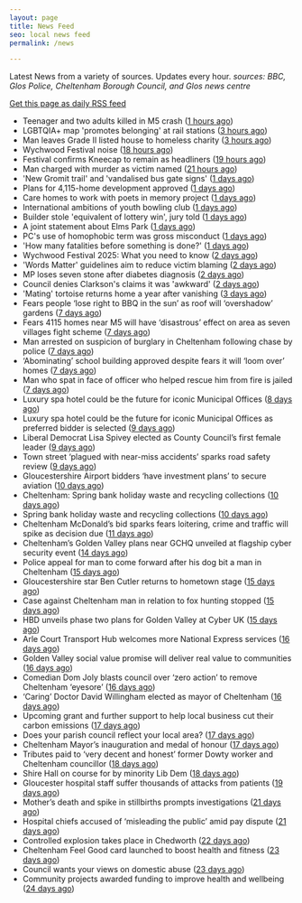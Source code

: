 ```yaml
---
layout: page
title: News Feed
seo: local news feed
permalink: /news

---
```


Latest News from a variety of sources. Updates every hour.
_sources: BBC, Glos Police, Cheltenham Borough Council, and Glos news centre_

[Get this page as daily RSS feed](/daily.rss)

<!-- news_marker starts -->
- Teenager and two adults killed in M5 crash ([1 hours ago](https://www.bbc.com/news/articles/czxy3n361pgo))
- LGBTQIA+ map 'promotes belonging' at rail stations ([3 hours ago](https://www.bbc.com/news/articles/cy5eq6w3k34o))
- Man leaves Grade II listed house to homeless charity ([3 hours ago](https://www.bbc.com/news/articles/c1deelp3dxzo))
- Wychwood Festival noise ([18 hours ago](https://www.cheltenham.gov.uk/news/article/3016/wychwood_festival_noise))
- Festival confirms Kneecap to remain as headliners ([19 hours ago](https://www.bbc.com/news/articles/clyg54e88jmo))
- Man charged with murder as victim named ([21 hours ago](https://www.bbc.com/news/articles/ce80685p13no))
- 'New Gromit trail' and 'vandalised bus gate signs' ([1 days ago](https://www.bbc.com/news/articles/cpd46d4ndxdo))
- Plans for 4,115-home development approved ([1 days ago](https://www.bbc.com/news/articles/c8xgd99grk5o))
- Care homes to work with poets in memory project ([1 days ago](https://www.bbc.com/news/articles/ceqgg39e97zo))
- International ambitions of youth bowling club ([1 days ago](https://www.bbc.com/news/articles/c628gye549qo))
- Builder stole 'equivalent of lottery win', jury told ([1 days ago](https://www.bbc.com/news/articles/ckgqkx137nno))
- A joint statement about Elms Park ([1 days ago](https://www.cheltenham.gov.uk/news/article/3015/a_joint_statement_about_elms_park))
- PC's use of homophobic term was gross misconduct ([1 days ago](https://www.bbc.com/news/articles/c9wg7dg84zqo))
- 'How many fatalities before something is done?' ([1 days ago](https://www.bbc.com/news/articles/cx2x38v91e3o))
- Wychwood Festival 2025: What you need to know ([2 days ago](https://www.bbc.com/news/articles/cj421ndnd58o))
- 'Words Matter' guidelines aim to reduce victim blaming ([2 days ago](https://www.bbc.com/news/articles/cq85zz2v009o))
- MP loses seven stone after diabetes diagnosis ([2 days ago](https://www.bbc.com/news/articles/cy75e7n4ey7o))
- Council denies Clarkson's claims it was 'awkward' ([2 days ago](https://www.bbc.com/news/articles/cp3ql38yk11o))
- 'Mating' tortoise returns home a year after vanishing ([3 days ago](https://www.bbc.com/news/articles/c5yqgwzg5pzo))
- Fears people ‘lose right to BBQ in the sun’ as roof will ‘overshadow’ gardens ([7 days ago](https://gloucesternewscentre.co.uk/fears-people-lose-right-to-bbq-in-the-sun-as-roof-will-overshadow-gardens/))
- Fears 4115 homes near M5 will have ‘disastrous’ effect on area as seven villages fight scheme ([7 days ago](https://gloucesternewscentre.co.uk/fears-4115-homes-near-m5-will-have-disastrous-effect-on-area-as-seven-villages-fight-scheme/))
- Man arrested on suspicion of burglary in Cheltenham following chase by police ([7 days ago](https://gloucesternewscentre.co.uk/man-arrested-on-suspicion-of-burglary-in-cheltenham-following-chase-by-police/))
- ‘Abominating’ school building approved despite fears it will ‘loom over’ homes ([7 days ago](https://gloucesternewscentre.co.uk/abominating-school-building-approved-despite-fears-it-will-loom-over-homes/))
- Man who spat in face of officer who helped rescue him from fire is jailed ([7 days ago](https://gloucesternewscentre.co.uk/man-who-spat-in-face-of-officer-who-helped-rescue-him-from-fire-is-jailed/))
- Luxury spa hotel could be the future for iconic Municipal Offices ([8 days ago](https://gloucesternewscentre.co.uk/luxury-spa-hotel-could-be-the-future-for-iconic-municipal-offices/))
- Luxury spa hotel could be the future for iconic Municipal Offices as preferred bidder is selected ([9 days ago](https://www.cheltenham.gov.uk/news/article/3014/luxury_spa_hotel_could_be_the_future_for_iconic_municipal_offices_as_preferred_bidder_is_selected))
- Liberal Democrat Lisa Spivey elected as County Council’s first female leader ([9 days ago](https://gloucesternewscentre.co.uk/liberal-democrat-lisa-spivey-elected-as-county-councils-first-female-leader/))
- Town street ‘plagued with near-miss accidents’ sparks road safety review ([9 days ago](https://gloucesternewscentre.co.uk/town-street-plagued-with-near-miss-accidents-sparks-road-safety-review/))
- Gloucestershire Airport bidders ‘have investment plans’ to secure aviation ([10 days ago](https://gloucesternewscentre.co.uk/gloucestershire-airport-bidders-have-investment-plans-to-secure-aviation/))
- Cheltenham: Spring bank holiday waste and recycling collections ([10 days ago](https://gloucesternewscentre.co.uk/cheltenham-spring-bank-holiday-waste-and-recycling-collections/))
- Spring bank holiday waste and recycling collections ([10 days ago](https://www.cheltenham.gov.uk/news/article/3013/spring_bank_holiday_waste_and_recycling_collections))
- Cheltenham McDonald’s bid sparks fears loitering, crime and traffic will spike as decision due ([11 days ago](https://gloucesternewscentre.co.uk/cheltenham-mcdonalds-bid-sparks-fears-loitering-crime-and-traffic-will-spike-as-decision-due/))
- Cheltenham’s Golden Valley plans near GCHQ unveiled at flagship cyber security event ([14 days ago](https://gloucesternewscentre.co.uk/cheltenhams-golden-valley-plans-near-gchq-unveiled-at-flagship-cyber-security-event/))
- Police appeal for man to come forward after his dog bit a man in Cheltenham ([15 days ago](https://gloucesternewscentre.co.uk/police-appeal-for-man-to-come-forward-after-his-dog-bit-a-man-in-cheltenham/))
- Gloucestershire star Ben Cutler returns to hometown stage ([15 days ago](https://gloucesternewscentre.co.uk/gloucestershire-star-ben-cutler-returns-to-hometown-stage/))
- Case against Cheltenham man in relation to fox hunting stopped ([15 days ago](https://gloucesternewscentre.co.uk/case-against-cheltenham-man-in-relation-to-fox-hunting-stopped/))
- HBD unveils phase two plans for Golden Valley at Cyber UK ([15 days ago](https://www.cheltenham.gov.uk/news/article/3012/hbd_unveils_phase_two_plans_for_golden_valley_at_cyber_uk))
- Arle Court Transport Hub welcomes more National Express services ([16 days ago](https://gloucesternewscentre.co.uk/arle-court-transport-hub-welcomes-more-national-express-services/))
- Golden Valley social value promise will deliver real value to communities ([16 days ago](https://www.cheltenham.gov.uk/news/article/3011/golden_valley_social_value_promise_will_deliver_real_value_to_communities))
- Comedian Dom Joly blasts council over ‘zero action’ to remove Cheltenham ‘eyesore’ ([16 days ago](https://gloucesternewscentre.co.uk/comedian-dom-joly-blasts-council-over-zero-action-to-remove-cheltenham-eyesore/))
- ‘Caring’ Doctor David Willingham elected as mayor of Cheltenham ([16 days ago](https://gloucesternewscentre.co.uk/caring-doctor-david-willingham-elected-as-mayor-of-cheltenham/))
- Upcoming grant and further support to help local business cut their carbon emissions ([17 days ago](https://www.cheltenham.gov.uk/news/article/3010/upcoming_grant_and_further_support_to_help_local_business_cut_their_carbon_emissions))
- Does your parish council reflect your local area? ([17 days ago](https://www.cheltenham.gov.uk/news/article/3009/does_your_parish_council_reflect_your_local_area))
- Cheltenham Mayor’s inauguration and medal of honour ([17 days ago](https://www.cheltenham.gov.uk/news/article/3008/cheltenham_mayors_inauguration_and_medal_of_honour))
- Tributes paid to ‘very decent and honest’ former Dowty worker and Cheltenham councillor ([18 days ago](https://gloucesternewscentre.co.uk/tributes-paid-to-very-decent-and-honest-former-dowty-worker-and-cheltenham-councillor/))
- Shire Hall on course for by minority Lib Dem ([18 days ago](https://gloucesternewscentre.co.uk/shire-hall-on-course-for-by-minority-lib-dem/))
- Gloucester hospital staff suffer thousands of attacks from patients ([19 days ago](https://gloucesternewscentre.co.uk/gloucester-hospital-staff-suffer-thousands-of-attacks-from-patients/))
- Mother’s death and spike in stillbirths prompts investigations ([21 days ago](https://gloucesternewscentre.co.uk/mothers-death-and-spike-in-stillbirths-prompts-investigations/))
- Hospital chiefs accused of ‘misleading the public’ amid pay dispute ([21 days ago](https://gloucesternewscentre.co.uk/hospital-chiefs-accused-of-misleading-the-public-amid-pay-dispute/))
- Controlled explosion takes place in Chedworth ([22 days ago](https://gloucesternewscentre.co.uk/controlled-explosion-takes-place-in-chedworth/))
- Cheltenham Feel Good card launched to boost health and fitness ([23 days ago](https://www.cheltenham.gov.uk/news/article/3007/cheltenham_feel_good_card_launched_to_boost_health_and_fitness))
- Council wants your views on domestic abuse ([23 days ago](https://gloucesternewscentre.co.uk/council-wants-your-views-on-domestic-abuse/))
- Community projects awarded funding to improve health and wellbeing ([24 days ago](https://www.cheltenham.gov.uk/news/article/3006/community_projects_awarded_funding_to_improve_health_and_wellbeing))

<!-- news_marker ends -->

